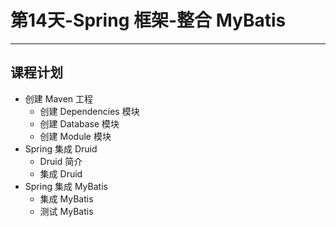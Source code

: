 # 第14天-Spring 框架-整合 MyBatis

---

## 课程计划

* 创建 Maven 工程
    * 创建 Dependencies 模块
    * 创建 Database 模块
    * 创建 Module 模块
* Spring 集成 Druid
    * Druid 简介
    * 集成 Druid
* Spring 集成 MyBatis
    * 集成 MyBatis
    * 测试 MyBatis